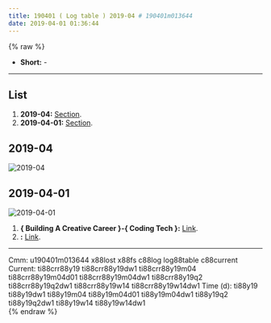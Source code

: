 ```yaml
---
title: 190401 ( Log table ) 2019-04 # 190401m013644
date: 2019-04-01 01:36:44
---
```


{% raw %}
<ul>
  <li><strong>Short:</strong> -</li>
</ul>

<!-- more -->
<hr>

<h2>List</h2>
<ol>
  <li><strong>2019-04:</strong> <a href="#190401m022048">Section</a>.</li>
  <li><strong>2019-04-01:</strong> <a href="#190401m022100">Section</a>.</li>
</ol>
<h2>2019-04<a id="190401m022048"></a></h2>
<div class="imgBlock">
  <img src="/treegbBlog/fs/m/19/04/01/190401m013644/2019-04.svg" alt="2019-04">
</div>

<h2>2019-04-01<a id="190401m022100"></a></h2>
<div class="imgBlock">
  <img src="/treegbBlog/fs/m/19/04/01/190401m013644/2019-04-01.svg" alt="2019-04-01">
</div>
<ol>
  <li><strong>{ Building A Creative Career }-{ Coding Tech }:</strong> <a href="https://youtu.be/byYDuC8lWqY">Link</a>.</li>
  <li><strong>:</strong> <a href="">Link</a>.</li>
</ol>

<hr>

<div class="facetList">
Cmm: u190401m013644 x88lost x88fs c88log log88table c88current
Current: ti88crr88y19 ti88crr88y19dw1 ti88crr88y19m04 ti88crr88y19m04d01 ti88crr88y19m04dw1 ti88crr88y19q2 ti88crr88y19q2dw1 ti88crr88y19w14 ti88crr88y19w14dw1
Time (d): ti88y19 ti88y19dw1 ti88y19m04 ti88y19m04d01 ti88y19m04dw1 ti88y19q2 ti88y19q2dw1 ti88y19w14 ti88y19w14dw1
</div>
{% endraw %}
